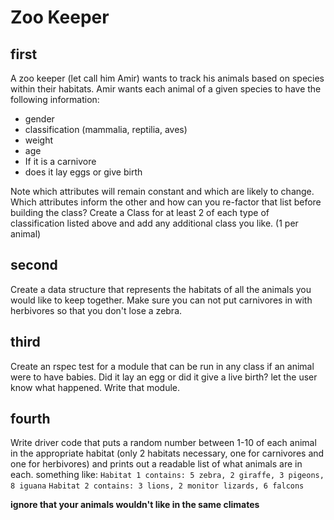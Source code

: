 # Zoo Keeper

## first
A zoo keeper (let call him Amir) wants to track his animals based on species within their habitats. Amir wants each animal of a given species to have the following information:
  
  * gender
  * classification (mammalia, reptilia, aves)
  * weight
  * age
  * If it is a carnivore
  * does it lay eggs or give birth

Note which attributes will remain constant and which are likely to change. Which attributes inform the other and how can you re-factor that list before building the class?
Create a Class for at least 2 of each type of classification listed above and add any additional class you like. (1 per animal)

## second
Create a data structure that represents the habitats of all the animals you would like to keep together. Make sure you can not put carnivores in with herbivores so that you don't lose a zebra. 


## third
Create an rspec test for a module that can be run in any class if an animal were to have babies. Did it lay an egg or did it give a live birth? let the user know what happened. Write that module.


## fourth
Write driver code that puts a random number between 1-10 of each animal in the appropriate habitat (only 2 habitats necessary, one for carnivores and one for herbivores) and prints out a readable list of what animals are in each. something like:
`Habitat 1 contains: 5 zebra, 2 giraffe, 3 pigeons, 8 iguana`
`Habitat 2 contains: 3 lions, 2 monitor lizards, 6 falcons`

**ignore that your animals wouldn't like in the same climates**


